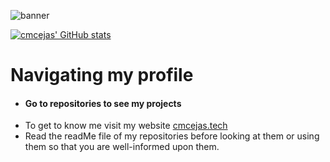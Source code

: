 ![banner](./banner.png)

[![cmcejas' GitHub stats](https://github-readme-stats.vercel.app/api?username=cmcejas)](https://github.com/anuraghazra/github-readme-stats)

# Navigating my profile
- #### Go to repositories to see my projects
- To get to know me visit my website [cmcejas.tech](cmcejas.tech)
- Read the readMe file of my repositories before looking at them or using them so that you are well-informed upon them.
